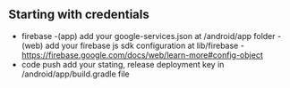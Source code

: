 ## Starting with credentials

- firebase
  -(app) add your google-services.json at /android/app folder
  -(web) add your firebase js sdk configuration at lib/firebase - https://firebase.google.com/docs/web/learn-more#config-object
- code push
  add your stating, release deployment key in /android/app/build.gradle file
